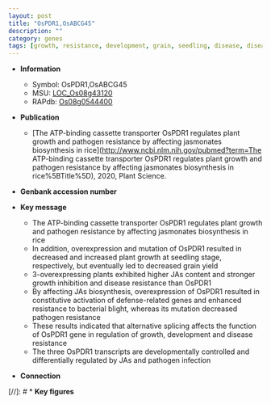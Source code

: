 ```yaml
---
layout: post
title: "OsPDR1,OsABCG45"
description: ""
category: genes
tags: [growth, resistance, development, grain, seedling, disease, disease resistance, bacterial blight, grain yield, yield, pathogen, transporter, plant growth, pathogen resistance]
---
```


* **Information**  
    + Symbol: OsPDR1,OsABCG45  
    + MSU: [LOC_Os08g43120](http://rice.uga.edu/cgi-bin/ORF_infopage.cgi?orf=LOC_Os08g43120)  
    + RAPdb: [Os08g0544400](https://rapdb.dna.affrc.go.jp/locus/?name=Os08g0544400)  

* **Publication**  
    + [The ATP-binding cassette transporter OsPDR1 regulates plant growth and pathogen resistance by affecting jasmonates biosynthesis in rice](http://www.ncbi.nlm.nih.gov/pubmed?term=The ATP-binding cassette transporter OsPDR1 regulates plant growth and pathogen resistance by affecting jasmonates biosynthesis in rice%5BTitle%5D), 2020, Plant Science.

* **Genbank accession number**  

* **Key message**  
    + The ATP-binding cassette transporter OsPDR1 regulates plant growth and pathogen resistance by affecting jasmonates biosynthesis in rice
    + In addition, overexpression and mutation of OsPDR1 resulted in decreased and increased plant growth at seedling stage, respectively, but eventually led to decreased grain yield
    + 3-overexpressing plants exhibited higher JAs content and stronger growth inhibition and disease resistance than OsPDR1
    + By affecting JAs biosynthesis, overexpression of OsPDR1 resulted in constitutive activation of defense-related genes and enhanced resistance to bacterial blight, whereas its mutation decreased pathogen resistance
    + These results indicated that alternative splicing affects the function of OsPDR1 gene in regulation of growth, development and disease resistance
    + The three OsPDR1 transcripts are developmentally controlled and differentially regulated by JAs and pathogen infection

* **Connection**  

[//]: # * **Key figures**  


